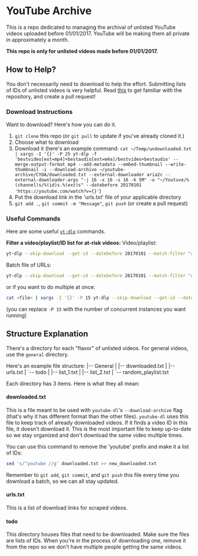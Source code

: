 # YouTube Archive
This is a repo dedicated to managing the archival of unlisted YouTube videos uploaded before 01/01/2017. 
YouTube will be making them all private in approximately a month.

**This repo is only for unlisted videos made before 01/01/2017.**

## How to Help?
You don't necessarily need to download to help the effort. Submitting lists of IDs of unlisted videos is very helpful.
Read [this](#structure-explanation) to get familiar with the repository, and create a pull request!

### Download Instructions
Want to download? Here's how you can do it.
1. `git clone` this repo (or `git pull` to update if you've already cloned it.)
2. Choose what to download
3. Download it (here's an example command: `cat ~/Temp/undownloaded.txt | xargs -I '{}' -P 25 yt-dlp -f 'bestvideo[ext=mp4]+bestaudio[ext=m4a]/bestvideo+bestaudio' --merge-output-format mp4 --add-metadata --embed-thumbnail --write-thumbnail -i --download-archive ~/youtube-archive/CYOA/downloaded.txt --external-downloader aria2c --external-downloader-args "-j 16 -x 16 -s 16 -k 5M" -o "~/Youtuve/%(channel)s/%(id)s.%(ext)s" --datebefore 20170101 'https://youtube.com/watch?v={}'`)
4. Put the download link in the 'urls.txt' file of your applicable directory
5. `git add .`, `git commit -m "Message"`, `git push` (or create a pull request)

### Useful Commands
Here are some useful [`yt-dlp`](/yt-dlp/yt-dlp) commands.

**Filter a video/playlist/ID list for at-risk videos:**
Video/playlist:
```bash
yt-dlp --skip-download --get-id --datebefore 20170101 --match-filter "availability = 'unlisted'" <url>
```
Batch file of URLs:
```bash
yt-dlp --skip-download --get-id --datebefore 20170101 --match-filter "availability = 'unlisted'" --batch-file <file>
```
or if you want to do multiple at once:
```bash
cat <file> | xargs -I '{}' -P 15 yt-dlp --skip-download --get-id --datebefore 20170101 --match-filter "availability = 'unlisted'" 'https://youtube.com/watch?v={}'
```
(you can replace `-P 15` with the number of concurrent instances you want running)

## Structure Explanation
There's a directory for each "flavor" of unlisted videos. For general videos, use the `general` directory.

Here's an example file structure:
|-- General
|   |-- downloaded.txt
|   |-- urls.txt
|   \`-- todo
|       |-- list_1.txt
|       |-- list_2.txt
|       \`-- random_playlist.txt


Each directory has 3 items. 
Here is what they all mean:

#### downloaded.txt
This is a file meant to be used with `youtube-dl`'s `--download-archive` flag (that's why it has different format than the other files).
`youtube-dl` uses this file to keep track of already downloaded videos. If it finds a video ID in this file, it doesn't download it.
This is the most important file to keep up-to-date so we stay organized and don't download the same video multiple times.

You can use this command to remove the 'youtube' prefix and make it a list of IDs:
```bash
sed 's/^youtube //g' downloaded.txt >> new_downloaded.txt
```

Remember to `git add`, `git commit`, and `git push` this file every time you download a batch, so we can all stay updated.

#### urls.txt
This is a list of download links for scraped videos.

#### todo
This directory houses files that need to be downloaded. Make sure the files are lists of IDs. 
When you're in the process of downloading one, remove it from the repo so we don't have multiple people getting the same videos.
